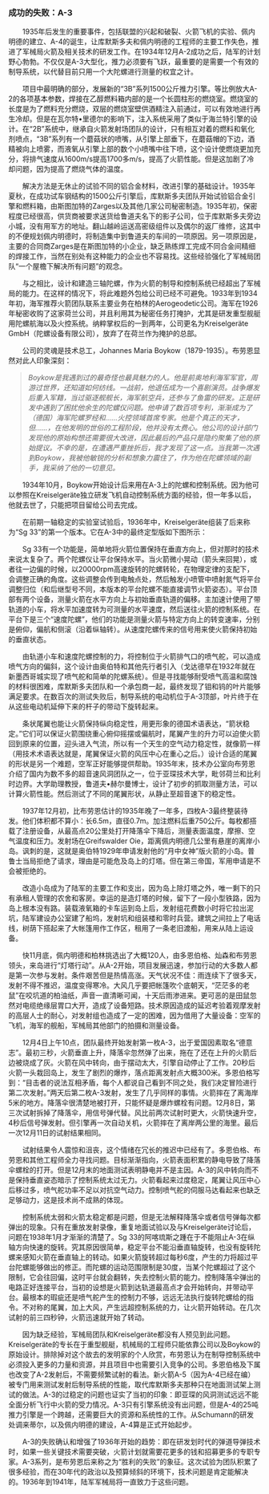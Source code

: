 ### 成功的失败：A-3

　　1935年后发生的重要事件，包括联盟的兴起和破裂、火箭飞机的实验、佩内明德的建立、A-4的诞生，让库默斯多夫和佩内明德的工程师的主要工作失色，推进了军械局火箭及相关技术的研发工作。在1934年12月A-2成功之后，陆军的计划野心勃勃。不仅仅是A-3大型化，推力必须要有飞跃，最重要的是需要一个有效的制导系统，以代替目前只用一个大陀螺进行测量的权宜之计。

　　项目中最明确的部分，发展新的“3B”系列1500公斤推力引擎。等比例放大A-2的各项基本参数，焊接在乙醇燃料箱内部的是一个长圆柱形的燃烧室。燃烧室的长度是为了燃料充分燃烧，双层的燃烧室壁供酒精注入前通过，可以有效地进行再生冷却。但是在瓦尔特•里德尔的影响下，注入系统采用了类似于海兰特引擎的设计。在“2B”系统中，继承自火箭发射场团队的设计，只有相互对着的燃料和氧化剂喷点，“3B”系列有一个蘑菇状的喷嘴，从引擎上部垂下，在蘑菇帽的下边，酒精被向上喷雾，而液氧从引擎上部的数个小喷嘴中往下喷，这个设计使燃烧更加充分，将排气速度从1600m/s提高1700多m/s，提高了火箭性能。但是这加剧了冷却问题，因为提高了燃烧气体的温度。

　　解决方法是无休止的试验不同的铝合金材料，改进引擎的基础设计。1935年夏秋，在成功试车钢结构的1500公斤引擎后，库默斯多夫团队开始试验铝合金引擎和燃料箱，由斯图加特的Zarges以及其他几家公司秘密制造。1935年初，保密程度已经很高，供货商被要求送货给鲁道夫名下的影子公司，位于库默斯多夫旁边小城，没有用军方的地址。翻山越岭运送高密级组件以及偶尔的返厂维修，这其中的不便规划佩内明德时，将制造集中到鲁道夫的车间的一项原因。另一项原因是，主要的合同商Zarges是在斯图加特的小企业，缺乏熟练焊工完成不同合金间精细的焊接工作，当然在别处有这种能力的企业也不容易找。这些经验强化了军械局团队“一个屋檐下解决所有问题”的观念。

　　与之相比，设计和建造三轴陀螺，作为火箭的制导和控制系统已经超出了军械局的能力。在这样的情况下，将此难题外包给公司已经不可避免。1933年到1934年初，海军推荐火箭团队联系主要业务在柏林的Aerogeodetic公司。海军在1926年秘密收购了这家荷兰公司，并且利用其为秘密任务打掩护，尤其是研发重型舰艇用陀螺航海以及火控系统。纳粹掌权后的一到两年，公司更名为Kreiselgeräte GmbH（陀螺设备有限公司），放弃了在荷兰作为掩护的总部。

　　公司的灵魂是技术总工，Johannes Maria Boykow（1879-1935）。布劳恩显然对此人印象深刻：

> *Boykow是我遇到过的最奇怪也最具魅力的人。他是前奥地利海军军官，周游过世界，还知道如何纺线。一战前，他退伍成为一个喜剧演员。战争爆发后重入军籍，当过驱逐舰舰长，海军航空兵，还参与了鱼雷的研发。正是研发中遇到了困扰他余生的陀螺仪问题。他申请了数百项专利，渐渐成为了（德国）海军陀螺罗经和……火控领域首席专家。他是个真正的天才，但……，在他发明的世俗的工程阶段，他并没有太费心。他公司的设计部门发现他的原始构想还需要很大改进，因此最后的产品只是隐约聚集了他的原始提议。不幸的是，在遭遇严重挫折后，我才发现了这一点。当我第一次遇到Boykow，我被他敏锐的分析和想象力震住了，作为他在陀螺领域的副手，我采纳了他的一切意见。*

　　1934年10月，Boykow开始设计后来用在A-3上的陀螺和控制系统。因为他可以参照在Kreiselgeräte独立研发飞机自动控制系统方面的经验，但一年多以后，他就去世了，只能把项目留给公司去完成。

　　在前期一轴稳定的实验室试验后，1936年中，Kreiselgeräte组装了后来称为“Sg 33”的第一个版本。它在A-3中的最终定型版如下图所示：

 

　　Sg 33有一个功能是，简单地将火箭位置保持在垂直方向上，但对那时的技术来说太复杂了。两个陀螺仪让平台保持水平。当火箭微小晃动（箭头来回晃），或者往一边偏的时候，以20000rpm高速旋转的陀螺转轮，在物理定律的支配下，会调整正确的角度。这些调整会传到电触点处，然后触发小喷管中喷射氮气将平台调整归位（和后继型号不同，本版本的平台陀螺不能直接调节火箭姿态）。平台顶部有两个设备，测量火箭在水平方向上与初始垂直轨道的偏移。主加速计使用了带轨道的小车，将水平加速度转为可测量的水平速度，然后送往火箭的控制系统。在平台下是三个“速度陀螺”，他们的功能是测量火箭与特定方向上的转变速率，分别是俯仰，偏航和侧滚（沿着纵轴转）。从速度陀螺传来的信号用来使火箭保持初始的垂直状态。

　　由轨道小车和速度陀螺控制的力，将控制位于火箭排气口的喷气舵，可以造成喷气方向的偏斜，这个设计由奥伯特和其他先行者引入（戈达德早在1932年就在新墨西哥城实现了喷气舵和简单的陀螺系统）。但是寻找能够耐受喷气高温和腐蚀的材料很困难，库默斯多夫团队和一个承包商一起，最终发现了钼和钨的叶片能够满足要求。在数百次的测试失败后，制导系统的电动机位于A-3顶部，叶片终于在从这些电动机延伸下来的杆子的带动下旋转起来。

　　条状尾翼也能让火箭保持纵向稳定性，用更形象的德国术语表达，“箭状稳定。”它们可以保证火箭围绕重心俯仰摇摆或偏航时，尾翼产生的升力可以迫使火箭回到原来的位置，迎头进入气流，所以有一个天生的空气动力稳定性，就像箭一样（用技术术语表达就是，尾翼保证火箭的风压中心在重心之后。）设计合适的尾翼的形状是另一个难题，空军正好能够提供帮助。1935年末，技术办公室向布劳恩介绍了国内为数不多的超音速风洞团队之一，位于亚琛技术大学，毗邻荷兰和比利时边界。大学助理教授，鲁道夫•赫尔曼博士，设计了初步的抓取测量方法，可以计算火箭性能。然后测试了不同的尾翼形状，从静止至超音速下的稳定性。

　　1937年12月初，比布劳恩估计的1935年晚了一年多，四枚A-3最终整装待发。他们体积都不算小：长6.5m，直径0.7m。加注燃料后重750公斤。每枚都搭载了注册设备，从最高点20公里处打开降落伞下降后，测量表面温度，摩擦、空气温度和压力。发射场在Greifswalder Oie，距离佩内明德几公里有悬崖的离岸小岛。讽刺的是，这就是奥伯特1929年申请发射他的“月中女神”版火箭的小岛。普鲁士当局拒绝了请求，理由是可能危及岛上的灯塔。但在第三帝国，军用申请是不会被拒绝的。

　　改造小岛成为了陆军的主要工作和支出，因为岛上除灯塔之外，唯一剩下的只有承租人管理的农舍和客房。幸运的是造灯塔的时候，留下了一段小型铁路，因为岛上根本没有路。装载液氧箱的卡车运到岛上后，发射组花费数小时将它拉出泥坑，陆军建设办公室建了船坞，发射坑和组装楼和零时兵营。建筑之间拉上了电话线，树荫下搭起来了大帐篷用作工作区，租用了一条老旧渡船，用来从陆上运设备。

　　快11月底，佩内明德和柏林挑选出了大概120人，由多恩伯格、灿森和布劳恩领头，来岛进行“灯塔行动”。从A-2开始，项目发展迅速，参加行动的大多数人都是第一次参与发射。条件艰苦但是热情高涨。天气状况不佳：雨连续下了很多天，发射不得不推迟，温度变得寒冷。大风几乎要把帐篷吹个底朝天，“茫茫多的老鼠”在咬坑道的柏油纸，声音一直清晰可闻，十天后雨渗进来。更可恶的是田鼠忽然对电缆绝缘层胃口大开，造成了设备短路。技术原因造成的延迟考验着观摩发射的高层人士的耐心，对发射组也造成了一定的困难，因为借用了大量设备：空军的飞机，海军的舰船，军械局其他部门的拍摄和测量设备。

　　12月4日上午10点，团队最终开始发射第一枚A-3，出于爱国因素取名“德意志”。最初三秒，火箭垂直上升，降落伞忽然弹了出来，拖在了还在上升的火箭后边被烧成了灰。火箭在风中转向，由于摆动太大，引擎自动停止了工作。20秒后火箭一头栽回岛上，发生了剧烈的爆炸，落点距离发射点大概300米。多恩伯格写到：“目击者的说法互相矛盾，每个人都说自己看到不同之处，我们决定冒险进行第二次发射。”两天后第二枚A-3发射，发生了几乎同样的事情。火箭摔在了离海岸5米的地方。降落伞很清楚地被打开，只能怀疑是爆炸螺栓有问题。12月8日，第三次试射拆掉了降落伞，用信号弹代替。风比前两次试射时更大，火箭快速升空，4秒后信号弹发射。但引擎再一次自动关机，火箭摔在了离岸两公里的海里。最后一次12月11日的试射结果相同。

　　试射结果令人震惊和沮丧，这个情绪在冗长的推迟中已经有了。多恩伯格、布劳恩和其他工程师全力寻找问题。目标渐渐指向，火箭表面积累的静电导致了降落伞螺栓的打开。但是12月末的地面测试表明静电并不是主因。A-3的风中转向而不是保持垂直姿态暗示了控制系统太过无力。火箭看起来过度稳定，尾翼让风压中心后移过多，喷气舵功率不足以对抗空气动力。控制喷气舵的伺服马达看起来也缺乏足够动力，这是技术尚不成熟的体现。

　　控制系统太弱和火箭太稳定都是问题，但是无法解释降落伞或者信号弹每次都弹出的现象。只有在重放发射录像，重复地面试验以及与Kreiselgeräte讨论后，问题在1938年1月才渐渐的清楚了。Sg 33的阿喀琉斯之踵在于不能阻止A-3在纵轴方向快速的旋转。究其原因很简单，稳定平台不能沿垂直轴旋转，也没有旋转陀螺来感知火箭在垂直轴上的转动。如果火箭旋转超过每秒6度，产生的力将超过平台陀螺能够做出的修正。而陀螺的运动范围限制是30度，当某个陀螺超过了这个限制，它会往回偏，这时平台就会翻转，失去控制火箭的能力。控制降落伞弹出的电路正好连接平台，当初的设想是火箭到达轨道最高点才会开始转向，并带动平台。最根本的瑕疵还是喷气舵产生的控制力不够，远远无法执行旋转陀螺给的指令。不对称的尾翼，加上大风，产生远超控制系统的力，让火箭开始转动。在几次试射的前三四秒钟，火箭迅速就开始了转动。

　　因为缺乏经验，军械局团队和Kreiselgeräte都没有人预见到此问题。Kreiselgeräte的专长在于重型舰艇，机械局的工程师只能依靠公司以及Boykow的原始设计。排除掉对这个故去的发明家的个人欣赏，布劳恩认为在制导控制系统中必须投入更多的力量和资源，并且项目中也需要引入竞争的公司。多恩伯格及下属也改变了A-2发射后，不需要频繁试射的看法。新火箭A-5（因为A-4已经在编）被专门用来测试发射后制导系统的性能，取代库默斯多夫那种只在地面测试架上测试的做法。A-3的过稳定的问题也证实了当初的印象：即亚琛的风洞测试远远不能全面分析飞行中火箭的受力情况。A-3只有引擎系统没有出问题，但是A-4的25吨推力引擎是一个跨越，还需要巨大的资源和系统性的工作。从Schumann的研发处调来蒂尔，以及佩内明德的建设，A-4算是正式开始起步。

　　A-3的失败确认和增强了1936年开始的趋势：即在研发划时代的弹道导弹技术时，如果一些关键技术需要突破，火箭计划就需要花更多的钱和招募更多的专职专家。A-3系列，是布劳恩后来称之为“胜利的失败”的象征。这次试验为团队积累了很多经验，而在30年代的政治以及预算倾斜的环境下，技术问题是肯定能解决的。1936年到1941年，陆军军械局将一直致力于这些问题。
